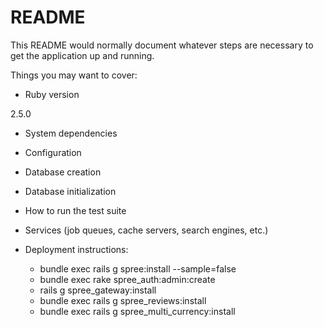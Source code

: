 # README

This README would normally document whatever steps are necessary to get the
application up and running.

Things you may want to cover:

* Ruby version

 2.5.0

* System dependencies

* Configuration

* Database creation
 
* Database initialization



* How to run the test suite

* Services (job queues, cache servers, search engines, etc.)

* Deployment instructions:
    
  *  bundle exec rails g spree:install --sample=false
  *  bundle exec rake spree_auth:admin:create
  *  rails g spree_gateway:install
  *  bundle exec rails g spree_reviews:install
  *  bundle exec rails g spree_multi_currency:install
